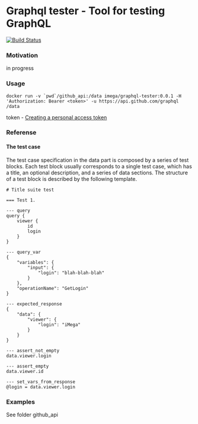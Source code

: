 # Graphql tester - Tool for testing GraphQL

[![Build Status](https://travis-ci.org/iMega/graphql-tester.svg?branch=master)](https://travis-ci.org/iMega/graphql-tester)

### Motivation
in progress

### Usage

```
docker run -v `pwd`/github_api:/data imega/graphql-tester:0.0.1 -H 'Authorization: Bearer <token>' -u https://api.github.com/graphql /data
```

token - [Creating a personal access token](https://help.github.com/articles/creating-a-personal-access-token-for-the-command-line/)

### Referense

#### The test case

The test case specification in the data part is composed by a series of test blocks.
Each test block usually corresponds to a single test case, which has a title,
an optional description, and a series of data sections. The structure of a test block
is described by the following template.


```
# Title suite test

=== Test 1.

--- query
query {
    viewer {
        id
        login
    }
}

--- query_var
{
    "variables": {
        "input": {
            "login": "blah-blah-blah"
        }
    },
    "operationName": "GetLogin"
}

--- expected_response
{
    "data": {
        "viewer": {
            "login": "iMega"
        }
    }
}

--- assert_not_empty
data.viewer.login

--- assert_empty
data.viewer.id

--- set_vars_from_response
@login = data.viewer.login

```

### Examples

See folder github_api
